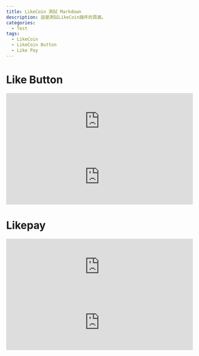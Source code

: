 ```yaml
---
title: LikeCoin 測試 Markdown
description: 這是測試LikeCoin插件的頁面。
categories:
  - Test
tags:
  - LikeCoin
  - LikeCoin Button
  - Like Pay
---
```

# Like Button
<iframe class="LikeCoin"
 src="https://button.like.co/in/embed/h47388304/button?referrer={{ .Permalink }}"
 width="100%"
 frameborder=0>
</iframe>

<iframe class="LikeCoin"
 src="https://button.like.co/in/embed/{{ .Site.Params.LikerID }}/button?referrer={{ .Permalink }}"
 width="100%"
 frameborder=0>
</iframe>

# Likepay
<iframe class="Like Pay"
 src="https://like.co/h47388304"
 width="100%"
 frameborder=0>
</iframe>

<iframe class="Like Pay 10"
 src="https://like.co/in/widget/pay?to=h47388304&amount=10"
 width="100%"
 frameborder="0">
</iframe>

